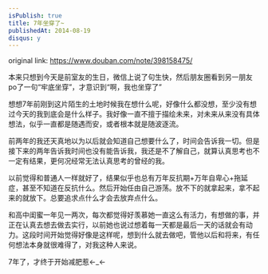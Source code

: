 ```yaml
---
isPublish: true
title: 7年坐穿了~
publishedAt: 2014-08-19
disqus: y
---
```


original link: https://www.douban.com/note/398158475/

本来只想到今天是前室友的生日，微信上说了句生快，然后朋友圈看到另一朋友po了一句“牢底坐穿”，才意识到“啊，我也坐穿了”

想想7年前刚到这片陌生的土地时候我在想什么呢，好像什么都没想，至少没有想过今天的我到底会是什么样子。我好像一直不擅于描绘未来，对未来从来没有具体想法，似乎一直都是随遇而安，或者根本就是随波逐流。

前两年的我还天真地以为以后就会知道自己想要什么了，时间会告诉我一切。但是接下来的两年告诉我时间也没有能告诉我，我还是不了解自己，就算认真思考也不一定有结果，更何况经常无法认真思考的曾经的我。

以前觉得和普通人一样就好了，结果似乎也总有万年反抗期+万年自卑心+拖延症，甚至不知道在反抗什么。然后开始任由自己游荡。放不下的就拿起来，拿不起来的就放下。总要追求点什么才会去放弃点什么。

和高中闺蜜一年见一两次，每次都觉得好羡慕她一直这么有活力，有想做的事，并正在认真去想去做去实行，以前她也说过想着每一天都是最后一天的话就会有动力。这段时间开始觉得好像是这样呢，想到什么就去做吧，管他以后和将来，有任何想法本身就很难得了，对我这种人来说。

7年了，才终于开始减肥惹←\_←
